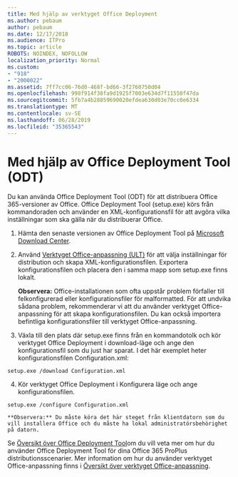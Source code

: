```yaml
---
title: Med hjälp av verktyget Office Deployment
ms.author: pebaum
author: pebaum
ms.date: 12/17/2018
ms.audience: ITPro
ms.topic: article
ROBOTS: NOINDEX, NOFOLLOW
localization_priority: Normal
ms.custom:
- "918"
- "2000022"
ms.assetid: 7ff7cc06-76d0-468f-bd66-3f2760750d04
ms.openlocfilehash: 998f914f38fa9d1925f7003e634d7f11550f47da
ms.sourcegitcommit: 5fb7a4b28859690020efdea630d03e70cc0e6334
ms.translationtype: MT
ms.contentlocale: sv-SE
ms.lasthandoff: 06/28/2019
ms.locfileid: "35365543"
---
```

# <a name="using-the-office-deployment-tool-odt"></a>Med hjälp av Office Deployment Tool (ODT)

Du kan använda Office Deployment Tool (ODT) för att distribuera Office 365-versioner av Office. Office Deployment Tool (setup.exe) körs från kommandoraden och använder en XML-konfigurationsfil för att avgöra vilka inställningar som ska gälla när du distribuerar Office.
  
1. Hämta den senaste versionen av Office Deployment Tool på [Microsoft Download Center](http://go.microsoft.com/fwlink/p/?LinkID=626065).

2. Använd [Verktyget Office-anpassning (ULT)](https://config.office.com) för att välja inställningar för distribution och skapa XML-konfigurationsfilen. Exportera konfigurationsfilen och placera den i samma mapp som setup.exe finns lokalt.

    **Observera:** Office-installationen som ofta uppstår problem förfaller till felkonfigurerad eller konfigurationsfiler för malformatted. För att undvika sådana problem, rekommenderar vi att du använder verktyget Office-anpassning för att skapa konfigurationsfilen. Du kan också importera befintliga konfigurationsfiler till verktyget Office-anpassning.

3. Växla till den plats där setup.exe finns från en kommandotolk och kör verktyget Office Deployment i download-läge och ange den konfigurationsfil som du just har sparat. I det här exemplet heter konfigurationsfilen Configuration.xml:
    
  ```
  setup.exe /download Configuration.xml  
  ```

4. Kör verktyget Office Deployment i Konfigurera läge och ange konfigurationsfilen.
    
  ```
  setup.exe /configure Configuration.xml
  ```

    **Observera:** Du måste köra det här steget från klientdatorn som du vill installera Office och du måste ha lokal administratörsbehörighet på datorn.

Se [Översikt över Office Deployment Tool](https://docs.microsoft.com/deployoffice/overview-of-the-office-2016-deployment-tool)om du vill veta mer om hur du använder Office Deployment Tool för dina Office 365 ProPlus distributionsscenarier. Mer information om hur du använder verktyget Office-anpassning finns i [Översikt över verktyget Office-anpassning](https://docs.microsoft.com/DeployOffice/overview-of-the-office-customization-tool-for-click-to-run).
